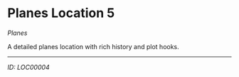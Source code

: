 # Planes Location 5

*Planes*

A detailed planes location with rich history and plot hooks.

---
*ID: LOC00004*